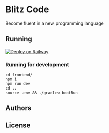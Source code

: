 # Blitz Code
Become fluent in a new programming language

## Running
[![Deploy on Railway](https://railway.app/button.svg)](https://railway.app/template/0R46xb?referralCode=sc7zXc)
### Running for development
```
cd frontend/
npm i
npm run dev
cd ..
source .env && ./gradlew bootRun
```
## Authors
## License